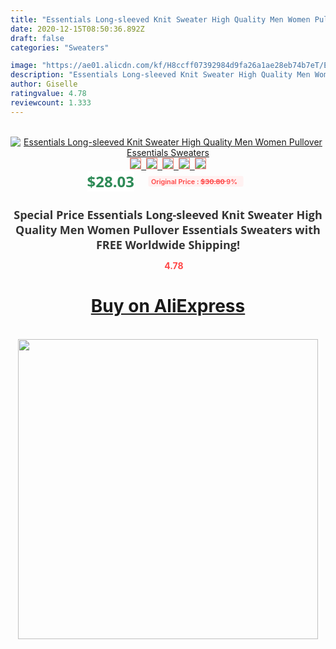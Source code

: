 ```yaml
---
title: "Essentials Long-sleeved Knit Sweater High Quality Men Women Pullover Essentials Sweaters"
date: 2020-12-15T08:50:36.892Z
draft: false
categories: "Sweaters"

image: "https://ae01.alicdn.com/kf/H8ccff07392984d9fa26a1ae28eb74b7eT/Essentials-Long-sleeved-Knit-Sweater-High-Quality-Men-Women-Pullover-Essentials-Sweaters.jpg"
description: "Essentials Long-sleeved Knit Sweater High Quality Men Women Pullover Essentials Sweaters"
author: Giselle
ratingvalue: 4.78
reviewcount: 1.333
---
```

<br>
<div style="text-align: center;">
<a href="https://s.click.aliexpress.com/e/_9JNH3f" target="_blank" rel="nofollow noopener noreferrer"><img alt="Essentials Long-sleeved Knit Sweater High Quality Men Women Pullover Essentials Sweaters" class="magnifier-image" src="https://ae01.alicdn.com/kf/H8ccff07392984d9fa26a1ae28eb74b7eT/Essentials-Long-sleeved-Knit-Sweater-High-Quality-Men-Women-Pullover-Essentials-Sweaters.jpg_640x640.jpg">
<br>
<img style="border:1px solid salmon" src="https://ae01.alicdn.com/kf/H8ccff07392984d9fa26a1ae28eb74b7eT/Essentials-Long-sleeved-Knit-Sweater-High-Quality-Men-Women-Pullover-Essentials-Sweaters.jpg_120x120.jpg">&nbsp;&nbsp;<img style="border:1px solid salmon" src="https://ae01.alicdn.com/kf/H0f482fe02ad5497fa231d84b4179f056C/Essentials-Long-sleeved-Knit-Sweater-High-Quality-Men-Women-Pullover-Essentials-Sweaters.jpg_120x120.jpg">&nbsp;&nbsp;<img style="border:1px solid salmon" src="https://ae01.alicdn.com/kf/Hd0c3a6063c03439c989d95debb451616B/Essentials-Long-sleeved-Knit-Sweater-High-Quality-Men-Women-Pullover-Essentials-Sweaters.jpg_120x120.jpg">&nbsp;&nbsp;<img style="border:1px solid salmon" src="https://ae01.alicdn.com/kf/Had835bd04e4849699fd2a95f2ecc93eeF/Essentials-Long-sleeved-Knit-Sweater-High-Quality-Men-Women-Pullover-Essentials-Sweaters.jpg_120x120.jpg">&nbsp;&nbsp;<img style="border:1px solid salmon" src="https://ae01.alicdn.com/kf/Hd5467f01da894617b2122d32bc0f2e1bG/Essentials-Long-sleeved-Knit-Sweater-High-Quality-Men-Women-Pullover-Essentials-Sweaters.jpg_120x120.jpg"></a></div><br0>
<div style="text-align: center;"><span style="background-color: white; border: 0px; box-sizing: border-box; color: seagreen; display: inline-block; font-family: &quot;open sans&quot; , &quot;arial&quot; , &quot;helvetica&quot; , sans-serif , &quot;heiti&quot;; font-size: 24px; font-stretch: inherit; font-weight: 700; line-height: inherit; margin: 0px 10px 0px 0px; padding: 0px; vertical-align: middle;">$28.03 </span>
<span style="background: rgb(255 , 241 , 241); border-radius: 3px; border: 0px; box-sizing: border-box; color: #ff4747; display: inline-block; font-family: inherit; font-size: 12px; font-stretch: inherit; font-style: inherit; font-variant: inherit; font-weight: 600; line-height: inherit; margin: 0px; padding: 2px 5px; transform: scale(0.9); vertical-align: middle;">Original Price : <b style="text-decoration: line-through;">$30.80 </b> 9%&nbsp;&nbsp;</span></div>
<h1 style="color: #333333; display: inline-block; font-family: &quot;open sans&quot; , &quot;arial&quot; , &quot;helvetica&quot; , sans-serif , &quot;heiti&quot;; font-size: 18px; font-stretch: inherit; font-weight: 700; text-align: center;">Special Price Essentials Long-sleeved Knit Sweater High Quality Men Women Pullover Essentials Sweaters with FREE Worldwide Shipping!</h1>
<div style="color: #ff4747; text-align: center;">
<img src="https://4.bp.blogspot.com/-M0ZcTcb-5uY/XleCXlxnR4I/AAAAAAAAAEc/OrjgMkXV1oMQFaCRZj5HQwOCBcu3w1FegCPcBGAYYCw/s1600/star.png" style="height: 15px;">&nbsp;<b>4.78</b></div>
<div class="button_cont" align="center"><a class="buynow_a" href="https://s.click.aliexpress.com/e/_9JNH3f" target="_blank" rel="nofollow noopener noreferrer"><H1>Buy on AliExpress</H1></a></div><br>
<div class="separator" style="clear: both; text-align: center;">
<img src="https://lh3.googleusercontent.com/-pTy5HemUv9M/XlePHvY0dAI/AAAAAAAAAE4/0nX5iRUoIWY8eMW9Dpxeirr157OZliDIgCLcBGAsYHQ/s1600/badge.gif" width="480">
</div>
